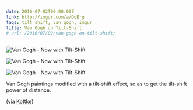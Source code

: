 ```yaml
---
date: 2016-07-02T00:00:00Z
link: http://imgur.com/a/DqErg
tags: tilt shift, van gogh, imgur
title: Van Gogh on Tilt-Shift
# url: /2016/07/02/van-gogh-on-tilt-shift/
---
```


![Van Gogh - Now with Tilt-Shift](/images/vangogh1.jpg)

![Van Gogh - Now with Tilt-Shift](/images/vangogh2.jpg)

![Van Gogh - Now with Tilt-Shift](/images/vangogh3.jpg)

Van Gogh paintings modified with a tilt-shift effect, so as to get the tilt-shift power of distance.

(via [Kottke](http://kottke.org))